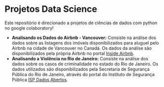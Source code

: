 # Projetos Data Science

Este repositório é direcionado a projetos de ciências de dados com python no google colaboratory!

* **Analisando os Dados do Airbnb - Vancouver:** Consiste na análise dos dados sobre as listagens dos imóveis disponibilizados para aluguel pelo Airbnb na cidade de Vancouver no Canadá. Os dados da análise são disponibilizados pela própria Airbnb no portal [Inside Airbnb](http://insideairbnb.com/get-the-data.html).
* **Analisando a Violência no Rio de Janeiro:** Consiste na análise dos dados sobre os casos de criminalidade no estado do Rio de Janeiro. Os dados utilizados são disponibilizados pela Secretaria de Segurança Pública do Rio de Janeiro, através do portal do Instituto de Segurança Pública [ISP Dados Abertos](http://www.ispdados.rj.gov.br/estatistica.html).
